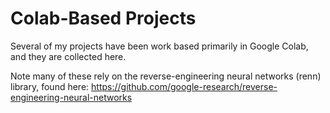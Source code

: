 # Colab-Based Projects

Several of my projects have been work based primarily in Google Colab, and they are collected here.

Note many of these rely on the reverse-engineering neural networks (renn) library, found here: https://github.com/google-research/reverse-engineering-neural-networks
